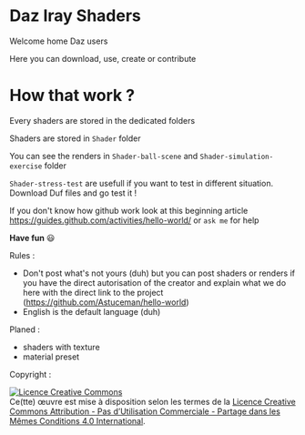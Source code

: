 # Daz Iray Shaders 
Welcome home Daz users

Here you can download, use, create or contribute

# How that work ?
Every shaders are stored in the dedicated folders

Shaders are stored in `Shader` folder

You can see the renders in `Shader-ball-scene` and `Shader-simulation-exercise` folder

`Shader-stress-test` are usefull if you want to test in different situation. Download Duf files and go test it !

If you don't know how github work look at this beginning article https://guides.github.com/activities/hello-world/ or `ask me` for help

**Have fun**  :smiley:

Rules :
- Don't post what's not yours (duh) but you can post shaders or renders if you have the direct autorisation of the creator and explain what we do here with the direct link to the project (https://github.com/Astuceman/hello-world)
- English is the default language (duh)</um>

Planed :
- shaders with texture
- material preset

Copyright :

<a rel="license" href="http://creativecommons.org/licenses/by-nc-sa/4.0/"><img alt="Licence Creative Commons" style="border-width:0" src="https://i.creativecommons.org/l/by-nc-sa/4.0/88x31.png" /></a><br />Ce(tte) œuvre est mise à disposition selon les termes de la <a rel="license" href="http://creativecommons.org/licenses/by-nc-sa/4.0/">Licence Creative Commons Attribution - Pas d’Utilisation Commerciale - Partage dans les Mêmes Conditions 4.0 International</a>.
